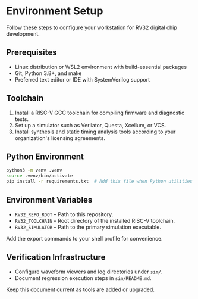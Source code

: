 # Environment Setup

Follow these steps to configure your workstation for RV32 digital chip development.

## Prerequisites

- Linux distribution or WSL2 environment with build-essential packages
- Git, Python 3.8+, and make
- Preferred text editor or IDE with SystemVerilog support

## Toolchain

1. Install a RISC-V GCC toolchain for compiling firmware and diagnostic tests.
2. Set up a simulator such as Verilator, Questa, Xcelium, or VCS.
3. Install synthesis and static timing analysis tools according to your organization's licensing agreements.

## Python Environment

```bash
python3 -m venv .venv
source .venv/bin/activate
pip install -r requirements.txt  # Add this file when Python utilities are introduced
```

## Environment Variables

- `RV32_REPO_ROOT` – Path to this repository.
- `RV32_TOOLCHAIN` – Root directory of the installed RISC-V toolchain.
- `RV32_SIMULATOR` – Path to the primary simulation executable.

Add the export commands to your shell profile for convenience.

## Verification Infrastructure

- Configure waveform viewers and log directories under `sim/`.
- Document regression execution steps in `sim/README.md`.

Keep this document current as tools are added or upgraded.
